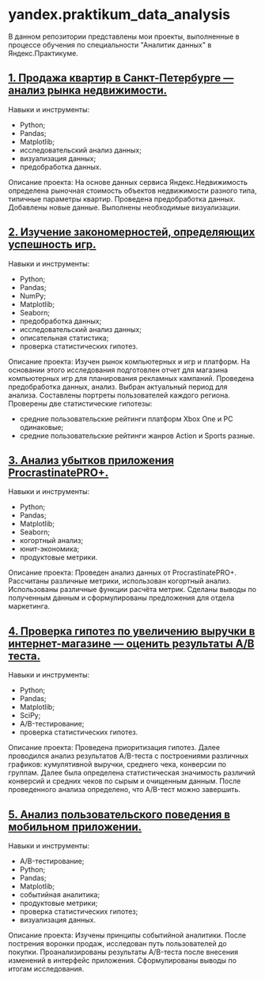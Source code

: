 # yandex.praktikum_data_analysis
В данном репозитории представлены мои проекты, выполненные в процессе обучения по специальности "Аналитик данных" в Яндекс.Практикуме.


## [1. Продажа квартир в Санкт-Петербурге — анализ рынка недвижимости.](https://github.com/AlexanderDenisenko92/yandex.praktikum_data_analysis/Project-1/README-1.md)

Навыки и инструменты: 
- Python;
- Pandas;
- Matplotlib;
- исследовательский анализ данных;
- визуализация данных;
- предобработка данных.

Описание проекта: На основе данных сервиса Яндекс.Недвижимость определена рыночная стоимость объектов недвижимости разного типа, типичные параметры квартир.
Проведена предобработка данных. Добавлены новые данные. Выполнены необходимые визуализации.


## [2. Изучение закономерностей, определяющих успешность игр.](https://github.com/AlexanderDenisenko92/yandex.praktikum_data_analysis/Project-2/README-2.md)

Навыки и инструменты:
- Python;
- Pandas;
- NumPy;
- Matplotlib;
- Seaborn;
- предобработка данных;
- исследовательский анализ данных;
- описательная статистика;
- проверка статистических гипотез.

Описание проекта: Изучен рынок компьютерных и игр и платформ. На основании этого исследования подготовлен отчет для магазина компьютерных игр для планирования рекламных кампаний. Проведена предобработка данных, анализ. Выбран актуальный период для анализа. Составлены портреты пользователей каждого региона. Проверены две статистические гипотезы:
- средние пользовательские рейтинги платформ Xbox One и PC одинаковые;
- средние пользовательские рейтинги жанров Action и Sports разные.


## [3. Анализ убытков приложения ProcrastinatePRO+.](https://github.com/AlexanderDenisenko92/yandex.praktikum_data_analysis/Project-3/README-3.md)

Навыки и инструменты:
- Python;
- Pandas;
- Matplotlib;
- Seaborn;
- когортный анализ;
- юнит-экономика;
- продуктовые метрики.

Описание проекта: Проведен анализ данных от ProcrastinatePRO+. Рассчитаны различные метрики, использован когортный анализ. Использованы различные функции расчёта метрик. Сделаны выводы по полученным данным и сформулированы предложения для отдела маркетинга.


## [4. Проверка гипотез по увеличению выручки в интернет-магазине — оценить результаты A/B теста.](https://github.com/AlexanderDenisenko92/yandex.praktikum_data_analysis/Project-4/README-4.md)

Навыки и инструменты:
- Python;
- Pandas;
- Matplotlib;
- SciPy;
- A/B-тестирование;
- проверка статистических гипотез.

Описание проекта: Проведена приоритизация гипотез. Далее проводился анализ результатов A/B-теста с построениями различных графиков: кумулятивной выручки, среднего чека, конверсии по группам. Далее была определена статистическая значимость различий конверсий и средних чеков по сырым и очищенным данным.
После проведенного анализа определено, что A/B-тест можно завершить.


## [5. Анализ пользовательского поведения в мобильном приложении.](https://github.com/AlexanderDenisenko92/yandex.praktikum_data_analysis/Project-5/README-5.md)

Навыки и инструменты:
- A/B-тестирование;
- Python;
- Pandas;
- Matplotlib;
- событийная аналитика;
- продуктовые метрики;
- проверка статистических гипотез;
- визуализация данных.

Описание проекта: Изучены принципы событийной аналитики. После пострения воронки продаж, исследован путь пользователей до покупки. Проанализированы
результаты A/B-теста после внесения изменений в интерфейс приложения. Сформулированы выводы по итогам исследования.
